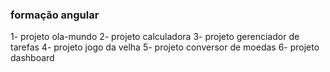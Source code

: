 ### formação angular

1- projeto ola-mundo
2- projeto calculadora
3- projeto gerenciador de tarefas
4- projeto jogo da velha
5- projeto conversor de moedas
6- projeto dashboard
